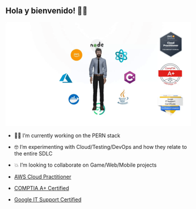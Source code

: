 ## Hola y bienvenido! 👋😁

![](animation2.gif)

- 🏋️‍♂️ I’m currently working on the PERN stack
- 🤓 I’m experimenting with Cloud/Testing/DevOps and how they relate to the entire SDLC
- 💥 I’m looking to collaborate on Game/Web/Mobile projects

- [AWS Cloud Practitioner](https://www.credly.com/badges/b9102805-939e-4a9f-b8e7-90e2433cae10/public_url)
- [COMPTIA A+ Certified](https://www.credly.com/badges/d0cfd15a-d1b9-490a-bfc4-bda2353941ba/public_url)
- [Google IT Support Certified](https://www.credly.com/badges/ef1595d5-c3ba-44fe-b6bd-e813022488ba/public_url)

<!--
**AnoshMalik/AnoshMalik** is a ✨ _special_ ✨ repository because its `README.md` (this file) appears on your GitHub profile.

Here are some ideas to get you started:

- 🔭 I’m currently working on ...
- 🌱 I’m currently learning ...
- 👯 I’m looking to collaborate on ...
- 🤔 I’m looking for help with ...
- 💬 Ask me about ...
- 📫 How to reach me: ...
- 😄 Pronouns: ...
- ⚡ Fun fact: ...
-->
